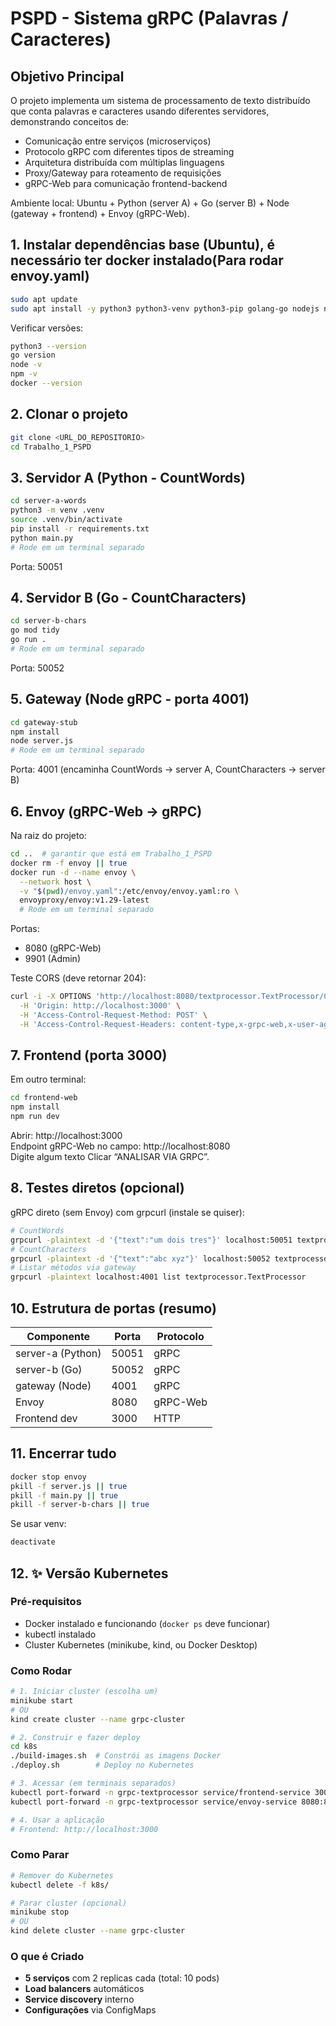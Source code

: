 # PSPD - Sistema gRPC (Palavras / Caracteres)

## Objetivo Principal

O projeto implementa um sistema de processamento de texto distribuído que conta palavras e caracteres usando diferentes servidores, demonstrando conceitos de:
- Comunicação entre serviços (microserviços)
- Protocolo gRPC com diferentes tipos de streaming
- Arquitetura distribuída com múltiplas linguagens 
- Proxy/Gateway para roteamento de requisições 
- gRPC-Web para comunicação frontend-backend

Ambiente local: Ubuntu + Python (server A) + Go (server B) + Node (gateway + frontend) + Envoy (gRPC-Web).

## 1. Instalar dependências base (Ubuntu), é necessário ter docker instalado(Para rodar envoy.yaml)

```bash
sudo apt update
sudo apt install -y python3 python3-venv python3-pip golang-go nodejs npm docker.io curl
```

Verificar versões:

```bash
python3 --version
go version
node -v
npm -v
docker --version
```

## 2. Clonar o projeto

```bash
git clone <URL_DO_REPOSITORIO>
cd Trabalho_1_PSPD
```

## 3. Servidor A (Python - CountWords)

```bash
cd server-a-words
python3 -m venv .venv
source .venv/bin/activate
pip install -r requirements.txt
python main.py
# Rode em um terminal separado
```

Porta: 50051

## 4. Servidor B (Go - CountCharacters)

```bash
cd server-b-chars
go mod tidy
go run .
# Rode em um terminal separado
```

Porta: 50052

## 5. Gateway (Node gRPC - porta 4001)

```bash
cd gateway-stub
npm install
node server.js
# Rode em um terminal separado
```

Porta: 4001 (encaminha CountWords -> server A, CountCharacters -> server B)

## 6. Envoy (gRPC-Web -> gRPC)

Na raiz do projeto:

```bash
cd ..  # garantir que está em Trabalho_1_PSPD
docker rm -f envoy || true
docker run -d --name envoy \
  --network host \
  -v "$(pwd)/envoy.yaml":/etc/envoy/envoy.yaml:ro \
  envoyproxy/envoy:v1.29-latest
  # Rode em um terminal separado
```

Portas:

- 8080 (gRPC-Web)
- 9901 (Admin)

Teste CORS (deve retornar 204):

```bash
curl -i -X OPTIONS 'http://localhost:8080/textprocessor.TextProcessor/CountWords' \
  -H 'Origin: http://localhost:3000' \
  -H 'Access-Control-Request-Method: POST' \
  -H 'Access-Control-Request-Headers: content-type,x-grpc-web,x-user-agent'
```

## 7. Frontend (porta 3000)

Em outro terminal:

```bash
cd frontend-web
npm install
npm run dev
```

Abrir: http://localhost:3000  
Endpoint gRPC-Web no campo: http://localhost:8080  
Digite algum texto
Clicar “ANALISAR VIA GRPC”.

## 8. Testes diretos (opcional)

gRPC direto (sem Envoy) com grpcurl (instale se quiser):

```bash
# CountWords
grpcurl -plaintext -d '{"text":"um dois tres"}' localhost:50051 textprocessor.TextProcessor/CountWords
# CountCharacters
grpcurl -plaintext -d '{"text":"abc xyz"}' localhost:50052 textprocessor.TextProcessor/CountCharacters
# Listar métodos via gateway
grpcurl -plaintext localhost:4001 list textprocessor.TextProcessor
```

## 10. Estrutura de portas (resumo)

| Componente        | Porta | Protocolo |
| ----------------- | ----- | --------- |
| server-a (Python) | 50051 | gRPC      |
| server-b (Go)     | 50052 | gRPC      |
| gateway (Node)    | 4001  | gRPC      |
| Envoy             | 8080  | gRPC-Web  |
| Frontend dev      | 3000  | HTTP      |

## 11. Encerrar tudo

```bash
docker stop envoy
pkill -f server.js || true
pkill -f main.py || true
pkill -f server-b-chars || true
```

Se usar venv:

```bash
deactivate
```

## 12. ✨ Versão Kubernetes

### Pré-requisitos
- Docker instalado e funcionando (`docker ps` deve funcionar)
- kubectl instalado
- Cluster Kubernetes (minikube, kind, ou Docker Desktop)

### Como Rodar
```bash
# 1. Iniciar cluster (escolha um)
minikube start
# OU
kind create cluster --name grpc-cluster

# 2. Construir e fazer deploy
cd k8s
./build-images.sh  # Constrói as imagens Docker
./deploy.sh        # Deploy no Kubernetes

# 3. Acessar (em terminais separados)
kubectl port-forward -n grpc-textprocessor service/frontend-service 3000:80
kubectl port-forward -n grpc-textprocessor service/envoy-service 8080:8080

# 4. Usar a aplicação
# Frontend: http://localhost:3000
```

### Como Parar
```bash
# Remover do Kubernetes
kubectl delete -f k8s/

# Parar cluster (opcional)
minikube stop
# OU
kind delete cluster --name grpc-cluster
```

### O que é Criado
- **5 serviços** com 2 replicas cada (total: 10 pods)
- **Load balancers** automáticos
- **Service discovery** interno
- **Configurações** via ConfigMaps
